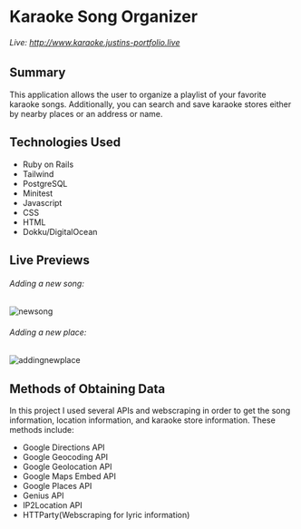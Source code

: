 # Karaoke Song Organizer
###### Live: http://www.karaoke.justins-portfolio.live

## Summary
This application allows the user to organize a playlist of your favorite karaoke songs.  Additionally, you can search and save karaoke stores either by nearby places or an address or name.  

## Technologies Used
- Ruby on Rails
- Tailwind
- PostgreSQL
- Minitest
- Javascript
- CSS
- HTML
- Dokku/DigitalOcean

## Live Previews

###### Adding a new song:
![newsong](https://user-images.githubusercontent.com/38001874/208096708-ead0a33c-e7db-45e2-b51e-69c7a9002b96.gif)

###### Adding a new place:
![addingnewplace](https://user-images.githubusercontent.com/38001874/208097044-61d99422-6b0c-4b26-951c-fec956a5f05b.gif)

## Methods of Obtaining Data

In this project I used several APIs and webscraping in order to get the song information, location information, and karaoke store information.  These methods include: 
- Google Directions API
- Google Geocoding API
- Google Geolocation API
- Google Maps Embed API
- Google Places API
- Genius API
- IP2Location API
- HTTParty(Webscraping for lyric information)
